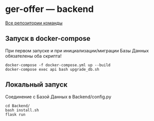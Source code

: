 # ger-offer — backend
[Все репозитории команды](https://bitbucket.org/getoffer/)



## Запуск в docker-compose

При первом запуске и при инициализации/миграции Базы Данных обязателены оба скрипта!

```
docker-compose -f docker-compose.yml up --build
docker-compose exec api bash upgrade_db.sh
```



## Локальный запуск

Соединение с Базой Данных в Backend/config.py

```
cd Backend/
bash install.sh
flask run
```
